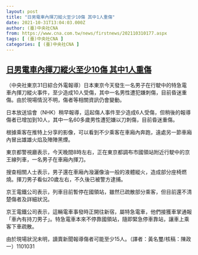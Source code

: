 ```yaml
---
layout: post
title: "日男電車內揮刀縱火至少10傷 其中1人重傷"
date: 2021-10-31T13:04:03.000Z
author: (臺)中央社CNA
from: https://www.cna.com.tw/news/firstnews/202110310177.aspx
tags: [ (臺)中央社CNA ]
categories: [ (臺)中央社CNA ]
---
```

<!--1635685443000-->
[日男電車內揮刀縱火至少10傷 其中1人重傷](https://www.cna.com.tw/news/firstnews/202110310177.aspx)
------

<div>
<div></div><div><p>（中央社東京31日綜合外電報導）日本東京今天發生一名男子在行駛中的特急電車內揮刀縱火事件，至少造成10人受傷，其中一名男性遭犯嫌刺傷，目前昏迷重傷。由於現場情況不明，傷者等相關資訊仍會變動。</p><p>日本放送協會（NHK）稍早報導，這起傷人事件至少造成6人受傷，但稍後的報導傷者已增加到10人，其中一名60多歲男性遭犯嫌以刀刺傷，目前昏迷重傷。</p><p>根據乘客在推特上分享的影像，可以看到不少乘客在車廂內奔跑，遠處另一節車廂內冒出雄雄火焰及陣陣黑煙。</p><p>東京都警視廳表示，今天晚間8時左右，正在東京都調布市國領站附近行駛中的京王線列車，一名男子在車廂內揮刀。</p><p>搜查相關人士表示，男子還在車廂內潑灑像油一般的液體縱火，造成部分座椅燃燒。揮刀男子看似20歲左右，不久後已被警方逮捕。</p><p>京王電鐵公司表示，列車目前暫停在國領站，雖然已疏散部分乘客，但目前還不清楚傷者及詳細狀況。</p><p>京王電鐵公司表示，這輛電車事發時正開往新宿，屬特急電車，他們接獲車掌通報「車內有持刀男子」。特急電車本來不停靠國領站，隨即緊急停車靠站，讓車上乘客下車疏散。</p><p>由於現場狀況未明，讀賣新聞報導傷者可能至少15人。（譯者：黃名璽/核稿：陳政一）1101031</p></div>
</div>
